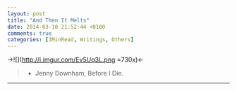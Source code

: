 ```yaml
---
layout: post
title: "And Then It Melts"
date: 2014-03-10 21:52:44 +0100
comments: true
categories: [3MinRead, Writings, Others]
---
```


->![](http://i.imgur.com/Ev5Uq3L.png =730x)<-

> - Jenny Downham, Before I Die.

---
